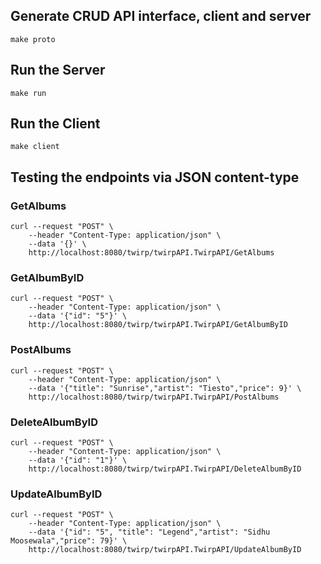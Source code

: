 ## Generate CRUD API interface, client and server

```
make proto
```

## Run the Server
```
make run
```

## Run the Client
```
make client
```


## Testing the endpoints via JSON content-type

### GetAlbums
```
curl --request "POST" \
    --header "Content-Type: application/json" \
    --data '{}' \
    http://localhost:8080/twirp/twirpAPI.TwirpAPI/GetAlbums
```


### GetAlbumByID
```
curl --request "POST" \
    --header "Content-Type: application/json" \
    --data '{"id": "5"}' \
    http://localhost:8080/twirp/twirpAPI.TwirpAPI/GetAlbumByID
```

### PostAlbums
```
curl --request "POST" \
    --header "Content-Type: application/json" \
    --data '{"title": "Sunrise","artist": "Tiesto","price": 9}' \
    http://localhost:8080/twirp/twirpAPI.TwirpAPI/PostAlbums
```

### DeleteAlbumByID
```
curl --request "POST" \
    --header "Content-Type: application/json" \
    --data '{"id": "1"}' \
    http://localhost:8080/twirp/twirpAPI.TwirpAPI/DeleteAlbumByID
```

### UpdateAlbumByID
```
curl --request "POST" \
    --header "Content-Type: application/json" \
    --data '{"id": "5", "title": "Legend","artist": "Sidhu Moosewala","price": 79}' \
    http://localhost:8080/twirp/twirpAPI.TwirpAPI/UpdateAlbumByID
```
